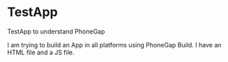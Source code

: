 TestApp
=======

TestApp to understand PhoneGap 

I am trying to build an App in all platforms using PhoneGap Build. I have an HTML file and a JS file.
